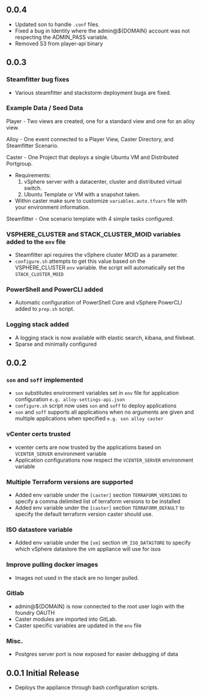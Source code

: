 ## 0.0.4

- Updated son to handle `.conf` files.
- Fixed a bug in Identity where the admin@${DOMAIN} account was not respecting the ADMIN_PASS variable.
- Removed S3 from player-api binary

## 0.0.3

### Steamfitter bug fixes

- Various steamfitter and stackstorm deployment bugs are fixed.

### Example Data / Seed Data

Player - Two views are created, one for a standard view and one for an alloy view.

Alloy - One event connected to a Player View, Caster Directory, and Steamfitter Scenario.

Caster - One Project that deploys a single Ubuntu VM and Distributed Portgroup.

- Requirements:
  1. vSphere server with a datacenter, cluster and distributed virtual switch.
  2. Ubuntu Template or VM with a snapshot taken.
- Within caster make sure to customize `variables.auto.tfvars` file with your environment information.

Steamfitter - One scenario template with 4 simple tasks configured.

### VSPHERE_CLUSTER and STACK_CLUSTER_MOID variables added to the `env` file

- Steamfitter api requires the vSphere cluster MOID as a parameter.
- `configure.sh` attempts to get this value based on the VSPHERE_CLUSTER `env` variable. the script will automatically set the `STACK_CLUSTER_MOID`

### PowerShell and PowerCLI added

- Automatic configuration of PowerShell Core and vSphere PowerCLI added to `prep.sh` script.

### Logging stack added

- A logging stack is now available with elastic search, kibana, and filebeat.
- Sparse and minimally configured

## 0.0.2

### `son` and `soff` implemented

- `son` substitutes environment variables set in `env` file for application configuration `e.g. alloy-settings-api.json`
- `configure.sh` script now uses `son` and `soff` to deploy applications
- `son` and `soff` supports all applications when no arguments are given and multiple applications when specified `e.g. son alloy caster`

### vCenter certs trusted

- vcenter certs are now trusted by the applications based on `VCENTER_SERVER` environment variable
- Application configurations now respect the `VCENTER_SERVER` environment variable

### Multiple Terraform versions are supported

- Added env variable under the `[caster]` section `TERRAFORM_VERSIONS` to specify a comma delimited list of terraform versions to be installed
- Added env variable under the `[caster]` section `TERRAFORM_DEFAULT` to specify the default terraform version caster should use.

### ISO datastore variable

- Added env variable under the `[vm]` section `VM_ISO_DATASTORE` to specify which vSphere datastore the vm appliance will use for isos

### Improve pulling docker images

- Images not used in the stack are no longer pulled.

### Gitlab

- admin@\${DOMAIN} is now connected to the root user login with the foundry OAUTH
- Caster modules are imported into GitLab.
- Caster specific variables are updated in the `env` file

### Misc.

- Postgres server port is now exposed for easier debugging of data

## 0.0.1 Initial Release

- Deploys the appliance through bash configuration scripts.
